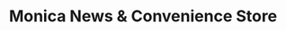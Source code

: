 ---
title: "Monica News & Convenience Store"
url: /birmingham/monica-news-und-convenience-store/
shop: Lebensmittel
---